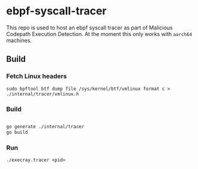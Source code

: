 # ebpf-syscall-tracer

This repo is used to host an ebpf syscall tracer as part of Malicious Codepath Execution Detection. At the moment this only works with `aarch64` machines.

## Build

### Fetch Linux headers
`sudo bpftool btf dump file /sys/kernel/btf/vmlinux format c > ./internal/tracer/vmlinux.h`

### Build
```sh

go generate ./internal/tracer
go build

```

### Run

```
./execray.tracer <pid>
```
